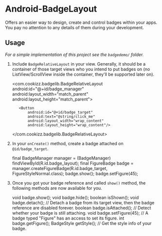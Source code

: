 # Android-BadgeLayout
Offers an easier way to design, create and control badges within your apps. You pay no attention to any details of them during your development.

## Usage
*For a simple implementation of this project see the `badgedemo/` folder.*

  1. Include `BadgeRelativeLayout` in your view. Generally, it should be a container of those target views who you intend to put badges on (no ListView/ScrollView inside the container, they'll be supported later on).
  
        <com.cookizz.badgelib.BadgeRelativeLayout
            android:id="@+id/badge_manager"
            android:layout_width="match_parent"
            android:layout_height="match_parent">
            
            <Button
                android:id="@+id/badge_target"
                android:text="@string/click_me"
                android:layout_width="wrap_content"
                android:layout_height="wrap_content"/>

        </com.cookizz.badgelib.BadgeRelativeLayout>

  2. In your `onCreate()` method, create a badge attached on `@id/badge_target`.

        final BadgeManager manager = (BadgeManager) findViewById(R.id.badge_layout);
        final FigureBadge badge = manager.createFigureBadge(R.id.badge_target, FigureStyleNormal.class);
        badge.show();
        badge.setFigure(45);
    
  3. Once you got your badge reference and called `show()` method, the following methods are now available for you.

        void badge.show();
        void badge.hide();
        boolean isShown();
        void badge.detach(); // Detach a badge from its target view, then the badge reference are disabled forever.
        boolean badge.isAttached(); // Detect whether your badge is still attaching.
        void badge.setFigure(45); // A badge typed "Figure" has an access to set its figure.
        int badge.getFigure();
        BadgeStyle getStyle(); // Get the style info of your badge.
